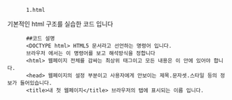           1.html
기본적인 html 구조를 실습한 코드 입니다 

          ##코드 설명
          <DOCTYPE html> HTML5 문서라고 선언하는 명령어 입니다.
          브라우저 에서는 이 명령어를 보고 해석방식을 정합니다
          <html> 웹페이지 전체를 감싸는 최상위 태그이고 모든 내용은 이 안에 있어야 합니다.
          <head> 웹페이지의 설정 부분이고 사용자에게 안보이는 제목.문자셋.스타일 등의 정보가 들어있습니다.
          <title>내 첫 웹페이지</title> 브라우저의 탭에 표시되는 이름 입니다.
          


